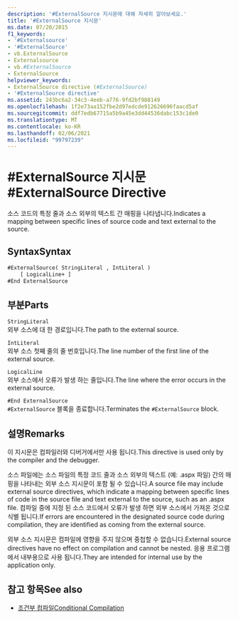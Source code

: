 ```yaml
---
description: '#ExternalSource 지시문에 대해 자세히 알아보세요.'
title: '#ExternalSource 지시문'
ms.date: 07/20/2015
f1_keywords:
- '#Externalsource'
- '#ExternalSource'
- vb.ExternalSource
- Externalsource
- vb.#ExternalSource
- ExternalSource
helpviewer_keywords:
- ExternalSource directive (#ExternalSource)
- '#ExternalSource directive'
ms.assetid: 243bc6a2-34c3-4eeb-a776-9fd2bf988149
ms.openlocfilehash: 1f2e73aa152fbe2d97edcde912626696faacd5af
ms.sourcegitcommit: ddf7edb67715a5b9a45e3dd44536dabc153c1de0
ms.translationtype: MT
ms.contentlocale: ko-KR
ms.lasthandoff: 02/06/2021
ms.locfileid: "99797239"
---
```

# <a name="externalsource-directive"></a><span data-ttu-id="b8a73-103">#ExternalSource 지시문</span><span class="sxs-lookup"><span data-stu-id="b8a73-103">#ExternalSource Directive</span></span>

<span data-ttu-id="b8a73-104">소스 코드의 특정 줄과 소스 외부의 텍스트 간 매핑을 나타냅니다.</span><span class="sxs-lookup"><span data-stu-id="b8a73-104">Indicates a mapping between specific lines of source code and text external to the source.</span></span>  
  
## <a name="syntax"></a><span data-ttu-id="b8a73-105">Syntax</span><span class="sxs-lookup"><span data-stu-id="b8a73-105">Syntax</span></span>  
  
```vb  
#ExternalSource( StringLiteral , IntLiteral )  
    [ LogicalLine+ ]  
#End ExternalSource  
```  
  
## <a name="parts"></a><span data-ttu-id="b8a73-106">부분</span><span class="sxs-lookup"><span data-stu-id="b8a73-106">Parts</span></span>  

 `StringLiteral`  
 <span data-ttu-id="b8a73-107">외부 소스에 대 한 경로입니다.</span><span class="sxs-lookup"><span data-stu-id="b8a73-107">The path to the external source.</span></span>  
  
 `IntLiteral`  
 <span data-ttu-id="b8a73-108">외부 소스 첫째 줄의 줄 번호입니다.</span><span class="sxs-lookup"><span data-stu-id="b8a73-108">The line number of the first line of the external source.</span></span>  
  
 `LogicalLine`  
 <span data-ttu-id="b8a73-109">외부 소스에서 오류가 발생 하는 줄입니다.</span><span class="sxs-lookup"><span data-stu-id="b8a73-109">The line where the error occurs in the external source.</span></span>  
  
 `#End ExternalSource`  
 <span data-ttu-id="b8a73-110">`#ExternalSource` 블록을 종료합니다.</span><span class="sxs-lookup"><span data-stu-id="b8a73-110">Terminates the `#ExternalSource` block.</span></span>  
  
## <a name="remarks"></a><span data-ttu-id="b8a73-111">설명</span><span class="sxs-lookup"><span data-stu-id="b8a73-111">Remarks</span></span>  

 <span data-ttu-id="b8a73-112">이 지시문은 컴파일러와 디버거에서만 사용 됩니다.</span><span class="sxs-lookup"><span data-stu-id="b8a73-112">This directive is used only by the compiler and the debugger.</span></span>  
  
 <span data-ttu-id="b8a73-113">소스 파일에는 소스 파일의 특정 코드 줄과 소스 외부의 텍스트 (예: .aspx 파일) 간의 매핑을 나타내는 외부 소스 지시문이 포함 될 수 있습니다.</span><span class="sxs-lookup"><span data-stu-id="b8a73-113">A source file may include external source directives, which indicate a mapping between specific lines of code in the source file and text external to the source, such as an .aspx file.</span></span> <span data-ttu-id="b8a73-114">컴파일 중에 지정 된 소스 코드에서 오류가 발생 하면 외부 소스에서 가져온 것으로 식별 됩니다.</span><span class="sxs-lookup"><span data-stu-id="b8a73-114">If errors are encountered in the designated source code during compilation, they are identified as coming from the external source.</span></span>  
  
 <span data-ttu-id="b8a73-115">외부 소스 지시문은 컴파일에 영향을 주지 않으며 중첩할 수 없습니다.</span><span class="sxs-lookup"><span data-stu-id="b8a73-115">External source directives have no effect on compilation and cannot be nested.</span></span> <span data-ttu-id="b8a73-116">응용 프로그램에서 내부용으로 사용 됩니다.</span><span class="sxs-lookup"><span data-stu-id="b8a73-116">They are intended for internal use by the application only.</span></span>  
  
## <a name="see-also"></a><span data-ttu-id="b8a73-117">참고 항목</span><span class="sxs-lookup"><span data-stu-id="b8a73-117">See also</span></span>

- [<span data-ttu-id="b8a73-118">조건부 컴파일</span><span class="sxs-lookup"><span data-stu-id="b8a73-118">Conditional Compilation</span></span>](../../programming-guide/program-structure/conditional-compilation.md)
